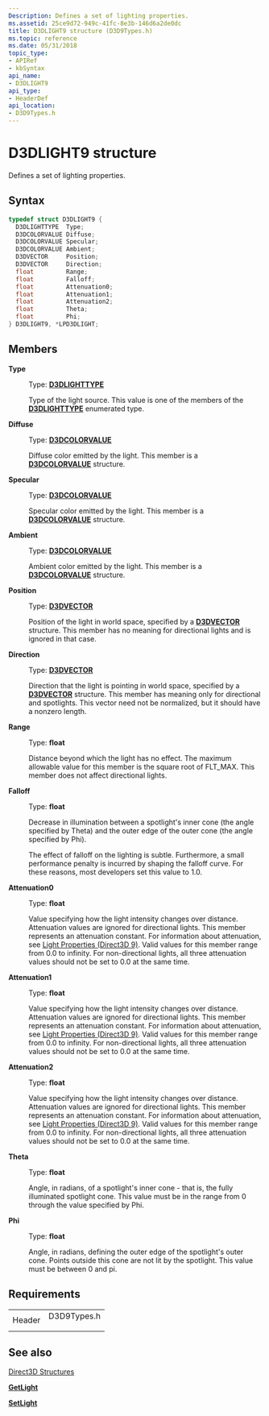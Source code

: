 ```yaml
---
Description: Defines a set of lighting properties.
ms.assetid: 25ce9d72-949c-41fc-8e3b-146d6a2de0dc
title: D3DLIGHT9 structure (D3D9Types.h)
ms.topic: reference
ms.date: 05/31/2018
topic_type:
- APIRef
- kbSyntax
api_name:
- D3DLIGHT9
api_type:
- HeaderDef
api_location:
- D3D9Types.h
---
```


# D3DLIGHT9 structure

Defines a set of lighting properties.

## Syntax


```C++
typedef struct D3DLIGHT9 {
  D3DLIGHTTYPE  Type;
  D3DCOLORVALUE Diffuse;
  D3DCOLORVALUE Specular;
  D3DCOLORVALUE Ambient;
  D3DVECTOR     Position;
  D3DVECTOR     Direction;
  float         Range;
  float         Falloff;
  float         Attenuation0;
  float         Attenuation1;
  float         Attenuation2;
  float         Theta;
  float         Phi;
} D3DLIGHT9, *LPD3DLIGHT;
```



## Members

<dl> <dt>

**Type**
</dt> <dd>

Type: **[**D3DLIGHTTYPE**](./d3dlighttype.md)**

</dd> <dd>

Type of the light source. This value is one of the members of the [**D3DLIGHTTYPE**](./d3dlighttype.md) enumerated type.

</dd> <dt>

**Diffuse**
</dt> <dd>

Type: **[**D3DCOLORVALUE**](d3dcolorvalue.md)**

</dd> <dd>

Diffuse color emitted by the light. This member is a [**D3DCOLORVALUE**](d3dcolorvalue.md) structure.

</dd> <dt>

**Specular**
</dt> <dd>

Type: **[**D3DCOLORVALUE**](d3dcolorvalue.md)**

</dd> <dd>

Specular color emitted by the light. This member is a [**D3DCOLORVALUE**](d3dcolorvalue.md) structure.

</dd> <dt>

**Ambient**
</dt> <dd>

Type: **[**D3DCOLORVALUE**](d3dcolorvalue.md)**

</dd> <dd>

Ambient color emitted by the light. This member is a [**D3DCOLORVALUE**](d3dcolorvalue.md) structure.

</dd> <dt>

**Position**
</dt> <dd>

Type: **[**D3DVECTOR**](d3dvector.md)**

</dd> <dd>

Position of the light in world space, specified by a [**D3DVECTOR**](d3dvector.md) structure. This member has no meaning for directional lights and is ignored in that case.

</dd> <dt>

**Direction**
</dt> <dd>

Type: **[**D3DVECTOR**](d3dvector.md)**

</dd> <dd>

Direction that the light is pointing in world space, specified by a [**D3DVECTOR**](d3dvector.md) structure. This member has meaning only for directional and spotlights. This vector need not be normalized, but it should have a nonzero length.

</dd> <dt>

**Range**
</dt> <dd>

Type: **float**

</dd> <dd>

Distance beyond which the light has no effect. The maximum allowable value for this member is the square root of FLT\_MAX. This member does not affect directional lights.

</dd> <dt>

**Falloff**
</dt> <dd>

Type: **float**

</dd> <dd>

Decrease in illumination between a spotlight's inner cone (the angle specified by Theta) and the outer edge of the outer cone (the angle specified by Phi).

The effect of falloff on the lighting is subtle. Furthermore, a small performance penalty is incurred by shaping the falloff curve. For these reasons, most developers set this value to 1.0.

</dd> <dt>

**Attenuation0**
</dt> <dd>

Type: **float**

</dd> <dd>

Value specifying how the light intensity changes over distance. Attenuation values are ignored for directional lights. This member represents an attenuation constant. For information about attenuation, see [Light Properties (Direct3D 9)](light-properties.md). Valid values for this member range from 0.0 to infinity. For non-directional lights, all three attenuation values should not be set to 0.0 at the same time.

</dd> <dt>

**Attenuation1**
</dt> <dd>

Type: **float**

</dd> <dd>

Value specifying how the light intensity changes over distance. Attenuation values are ignored for directional lights. This member represents an attenuation constant. For information about attenuation, see [Light Properties (Direct3D 9)](light-properties.md). Valid values for this member range from 0.0 to infinity. For non-directional lights, all three attenuation values should not be set to 0.0 at the same time.

</dd> <dt>

**Attenuation2**
</dt> <dd>

Type: **float**

</dd> <dd>

Value specifying how the light intensity changes over distance. Attenuation values are ignored for directional lights. This member represents an attenuation constant. For information about attenuation, see [Light Properties (Direct3D 9)](light-properties.md). Valid values for this member range from 0.0 to infinity. For non-directional lights, all three attenuation values should not be set to 0.0 at the same time.

</dd> <dt>

**Theta**
</dt> <dd>

Type: **float**

</dd> <dd>

Angle, in radians, of a spotlight's inner cone - that is, the fully illuminated spotlight cone. This value must be in the range from 0 through the value specified by Phi.

</dd> <dt>

**Phi**
</dt> <dd>

Type: **float**

</dd> <dd>

Angle, in radians, defining the outer edge of the spotlight's outer cone. Points outside this cone are not lit by the spotlight. This value must be between 0 and pi.

</dd> </dl>

## Requirements



|                   |                                                                                        |
|-------------------|----------------------------------------------------------------------------------------|
| Header<br/> | <dl> <dt>D3D9Types.h</dt> </dl> |



## See also

<dl> <dt>

[Direct3D Structures](dx9-graphics-reference-d3d-structures.md)
</dt> <dt>

[**GetLight**](/windows/win32/api/d3d9helper/nf-d3d9helper-idirect3ddevice9-getlight)
</dt> <dt>

[**SetLight**](/windows/win32/api/d3d9helper/nf-d3d9helper-idirect3ddevice9-setlight)
</dt> </dl>

 

 